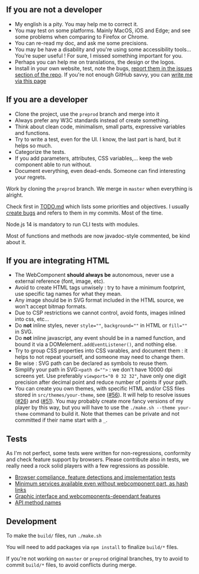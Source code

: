 If you are not a developer
--------------------------

- My english is a pity. You may help me to correct it.
- You may test on some platforms. Mainly MacOS, iOS and Edge; and see some problems when comparing to Firefox or Chrome.
- You can re-read my doc, and ask me some precisions.
- You may be have a disability and you're using some accessibility tools… You're super useful ! For sure, I missed something important for you.
- Perhaps you can help me on translations, the design or the logos.
- Install in your own website, test, note the bugs, [report them in the issues section of the repo](https://github.com/dascritch/cpu-audio/issues). If you're not enough GitHub savvy, you can [write me via this page](https://cpu.dascritch.net/pages/CPU-Audio-Player)


If you are a developer
----------------------

- Clone the project, use the `preprod` branch and merge into it
- Always prefer any W3C standards instead of create something.
- Think about clean code, minimalism, small parts, expressive variables and functions.
- Try to write a test, even for the UI. I know, the last part is hard, but it helps so much.
- Categorize the tests.
- If you add parameters, attributes, CSS variables,… keep the web component able to run without.
- Document everything, even dead-ends. Someone can find interesting your regrets.

Work by cloning the `preprod` branch. We merge in `master` when everything is alright.

Check first in [TODO.md](TODO.md) which lists some priorities and objectives. I usually [create bugs](https://github.com/dascritch/cpu-audio/issues) and refers to them in my commits. Most of the time.

Node.js 14 is mandatory to run CLI tests with modules.

Most of functions and methods are now javadoc-style commented, be kind about it.


If you are integrating HTML
---------------------------

 - The WebComponent **should always be** autonomous, never use a external reference (font, image, etc).
 - Avoid to create HTML tags unwisely : try to have a minimum footprint, use specific tag names for what they mean.
 - Any image should be in SVG format included in the HTML source, we won't accept bitmap formats.
 - Due to CSP restrictions we cannot control, avoid fonts, images inlined into css, etc… 
 - Do **not** inline styles, never `style=""`, `background=""` in HTML or `fill=""` in SVG.
 - Do **not** inline javascript, any event should be in a named function, and bound it via a DOMelement`.addEventListener()`, and nothing else.
 - Try to group CSS properties into CSS varables, and document them : it helps to not repeat yourself, and someone may need to change them.
 - Be wise : SVG path can be declared as symbols to reuse them.
 - Simplify your path in SVG:`<path d="">` : we don't have 10000 dpi screens yet. Use preferably `viewport="0 0 32 32"`, have only one digit precision after decimal point and reduce number of points if your path.
 - You can create you own themes, with specific HTML and/or CSS files stored in `src/themes/your-theme`, see ([#56](#56)). It will help to resolve issues ([#26](#26)) and ([#51](#51)). You may probably create more fancy versions of my player by this way, but you will have to use the `./make.sh --theme your-theme` command to build it. Note that themes can be private and not committed if their name start with a `_`.


Tests
-----

As I'm not perfect, some tests were written for non-regressions, conformity and check feature support by browsers. Please contribute also in tests, we really need a rock solid players with a few regressions as possible.

 - [Browser compliance, feature detections and implementation tests](./tests/tests-browser.html)
 - [Minimum services available even without webcomponent part, as hash links](./tests/tests-minimal.html)
 - [Graphic interface and webcomponents-dependant features](./tests/tests-interface.html)
 - [API method names](./tests/tests-api.html)


Development
-----------

To make the `build/` files, run `./make.sh`

You will need to add packages via `npm install` to finalize `build/*` files.

If you're not working on `master` or `preprod` original branches, try to avoid to commit `build/*` files, to avoid conflicts during merge.


<!-- {% include footer.html %} -->
